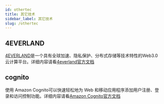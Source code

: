 ```yaml
---
id: othertec
title: 其它技术
sidebar_label: 其它技术
slug: /othertec
---
```

## 4EVERLAND
[4EVERLAND](https://www.4everland.org/)是一个具有全球加速、隐私保护、分布式存储等技术特性的Web3.0云计算平台。详细内容请看[4everland官方文档](https://docs.hosting.4everland.org/guide/#_4ever-hosting)

## cognito
使用 Amazon Cognito可以快速轻松地为 Web 和移动应用程序添加用户注册、登录和访问控制功能。详细内容请看[Amazon Cognito官方文档](https://docs.aws.amazon.com/cognito/latest/developerguide/cognito-user-identity-pools.html)